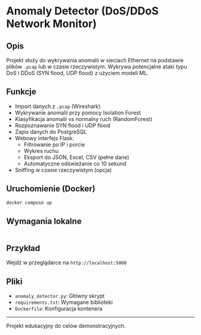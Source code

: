 # Anomaly Detector (DoS/DDoS Network Monitor)

## Opis
Projekt służy do wykrywania anomalii w sieciach Ethernet na podstawie plików `.pcap` 
lub w czasie rzeczywistym. Wykrywa potencjalne ataki typu DoS i DDoS (SYN flood, UDP flood) 
z użyciem modeli ML.

## Funkcje
- Import danych z `.pcap` (Wireshark)
- Wykrywanie anomalii przy pomocy Isolation Forest
- Klasyfikacja anomalii vs normalny ruch (RandomForest)
- Rozpoznawanie SYN flood i UDP flood
- Zapis danych do PostgreSQL
- Webowy interfejs Flask:
  - Filtrowanie po IP i porcie
  - Wykres ruchu
  - Eksport do JSON, Excel, CSV (pełne dane)
  - Automatyczne odświeżanie co 10 sekund
- Sniffing w czasie rzeczywistym (opcja)

## Uruchomienie (Docker)
```bash
docker compose up
```

## Wymagania lokalne
```bash

```

## Przykład
Wejdź w przeglądarce na `http://localhost:5000`

## Pliki
- `anomaly_detector.py`: Główny skrypt
- `requirements.txt`: Wymagane biblioteki
- `Dockerfile`: Konfiguracja kontenera

---
Projekt edukacyjny do celów demonstracyjnych.
